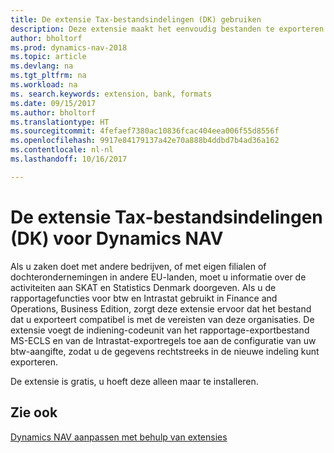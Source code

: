 ```yaml
---
title: De extensie Tax-bestandsindelingen (DK) gebruiken
description: Deze extensie maakt het eenvoudig bestanden te exporteren die vooraf zijn ingedeeld om te voldoen aan de vereisten van de bank betreffende elektronische verzendingen.
author: bholtorf
ms.prod: dynamics-nav-2018
ms.topic: article
ms.devlang: na
ms.tgt_pltfrm: na
ms.workload: na
ms. search.keywords: extension, bank, formats
ms.date: 09/15/2017
ms.author: bholtorf
ms.translationtype: HT
ms.sourcegitcommit: 4fefaef7380ac10836fcac404eea006f55d8556f
ms.openlocfilehash: 9917e84179137a42e70a888b4ddbd7b4ad36a162
ms.contentlocale: nl-nl
ms.lasthandoff: 10/16/2017

---
```


# <a name="the-tax-file-formats-dk-extension-for-dynamics-nav"></a>De extensie Tax-bestandsindelingen (DK) voor Dynamics NAV
Als u zaken doet met andere bedrijven, of met eigen filialen of dochterondernemingen in andere EU-landen, moet u informatie over de activiteiten aan SKAT en Statistics Denmark doorgeven. Als u de rapportagefuncties voor btw en Intrastat gebruikt in Finance and Operations, Business Edition, zorgt deze extensie ervoor dat het bestand dat u exporteert compatibel is met de vereisten van deze organisaties. De extensie voegt de indiening-codeunit van het rapportage-exportbestand MS-ECLS en van de Intrastat-exportregels toe aan de configuratie van uw btw-aangifte, zodat u de gegevens rechtstreeks in de nieuwe indeling kunt exporteren.

De extensie is gratis, u hoeft deze alleen maar te installeren. 

## <a name="see-also"></a>Zie ook
[Dynamics NAV aanpassen met behulp van extensies](ui-extensions.md)
